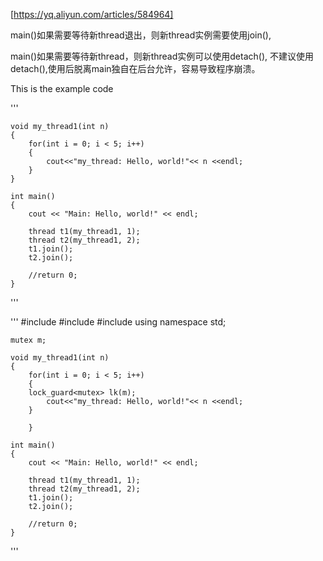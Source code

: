 [https://yq.aliyun.com/articles/584964]

main()如果需要等待新thread退出，则新thread实例需要使用join(),

main()如果需要等待新thread，则新thread实例可以使用detach(), 不建议使用detach(),使用后脱离main独自在后台允许，容易导致程序崩溃。

This is the example code

'''

	void my_thread1(int n)
	{
	    for(int i = 0; i < 5; i++)
	    {
		    cout<<"my_thread: Hello, world!"<< n <<endl;
	    }
	}

	int main()
	{
	    cout << "Main: Hello, world!" << endl;

		thread t1(my_thread1, 1);
		thread t2(my_thread1, 2);
		t1.join();
		t2.join();

	    //return 0;
	}

'''




'''
	#include <iostream>
	#include <thread>
	#include <mutex>
	using namespace std;

	mutex m;

	void my_thread1(int n)
	{
	    for(int i = 0; i < 5; i++)
	    {
		lock_guard<mutex> lk(m);
		    cout<<"my_thread: Hello, world!"<< n <<endl;
	    }

	    }

	int main()
	{
	    cout << "Main: Hello, world!" << endl;

		thread t1(my_thread1, 1);
		thread t2(my_thread1, 2);
		t1.join();
		t2.join();

	    //return 0;
	}
'''
